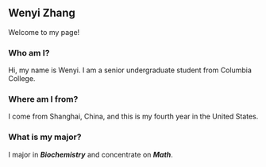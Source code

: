 ## Wenyi Zhang 
Welcome to my page!

### Who am I?
Hi, my name is Wenyi. I am a senior undergraduate student from Columbia College. 

### Where am I from?
I come from Shanghai, China, and this is my fourth year in the United States.

### What is my major?
I major in **_Biochemistry_** and concentrate on **_Math_**.
